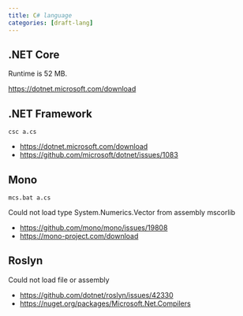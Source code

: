 ```yaml
---
title: C# language
categories: [draft-lang]
---
```


## .NET Core

Runtime is 52 MB.

<https://dotnet.microsoft.com/download>

## .NET Framework

~~~
csc a.cs
~~~

- <https://dotnet.microsoft.com/download>
- <https://github.com/microsoft/dotnet/issues/1083>

## Mono

~~~
mcs.bat a.cs
~~~

Could not load type System.Numerics.Vector from assembly mscorlib

- <https://github.com/mono/mono/issues/19808>
- <https://mono-project.com/download>

## Roslyn

Could not load file or assembly

- <https://github.com/dotnet/roslyn/issues/42330>
- <https://nuget.org/packages/Microsoft.Net.Compilers>
